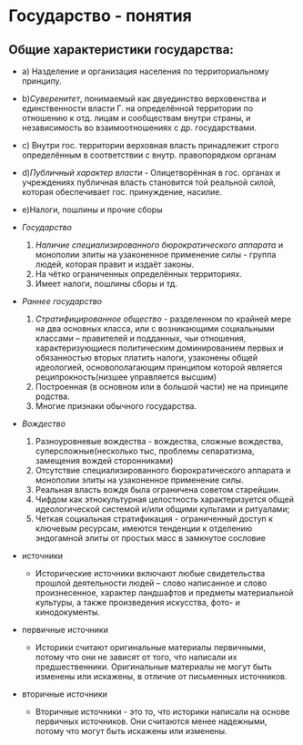 # Государство - понятия

## Общие характеристики государства:
- a) Hазделение и организация населения по территориальному принципу.
- b)*Cуверенитет*, понимаемый как двуединство верховенства и единственности власти Г. на определённой территории по отношению к отд. лицам и сообществам внутри страны, и независимость во взаимоотношениях с др. государствами.
- c) Внутри гос. территории верховная власть принадлежит строго определённым в соответствии с внутр. правопорядком органам
- d)*Публичный характер власти* - Олицетворённая в гос. органах и учреждениях публичная власть становится той реальной силой, которая обеспечивает гос. принуждение, насилие.
- e)Налоги, пошлины и прочие сборы


- *Государство*
	1.  *Наличие специализированного бюрократического аппарата* и монополии элиты на узаконенное применение силы - группа людей, которая правит и издаёт законы.
	2. На чётко ограниченных определённых территориях.
	3. Имеет налоги, пошлины сборы и тд.

- *Раннее государство*
	1. *Стратифицированное общество* - разделенном по крайней мере на два основных класса, или с возникающими социальными классами – правителей и подданных, чьи отношения, характеризующиеся политическим доминированием первых и обязанностью вторых платить налоги, узаконены общей идеологией, основополагающим принципом которой является реципрокность(низшее управляется высшим)
	2. Построенная (в основном или в большой части) не на принципе родства.
	3. Многие признаки обычного государства.

- *Вождество*
	1. Разноуровневые вождества - вождества, сложные вождества, суперсложные(несколько тыс, проблемы сепаратизма, замещения вождей сторонниками)
	2. Отсутствие специализированного бюрократического аппарата и монополии элиты на узаконенное применение силы.
	3. Реальная власть вождя была ограничена советом старейшин.
	4. Чифдом как этнокультурная целостность характеризуется общей идеологической системой и/или общими культами и ритуалами;
	5. Четкая социальная стратификация - ограниченный доступ к ключевым ресурсам, имеются тенденции к отделению эндогамной элиты от простых масс в замкнутое сословие



- источники
	- Исторические источники включают любые свидетельства прошлой деятельности людей – слово написанное и слово произнесенное, характер ландшафтов и предметы материальной культуры, а также произведения искусства, фото- и кинодокументы.
- первичные источники
	- Историки считают оригинальные материалы первичными, потому что они не зависят от того, что написали их предшественники. Оригинальные материалы не могут быть изменены или искажены, в отличие от письменных источников.
- вторичные источники
	- Вторичные источники - это то, что историки написали на основе первичных источников. Они считаются менее надежными, потому что могут быть искажены или изменены.